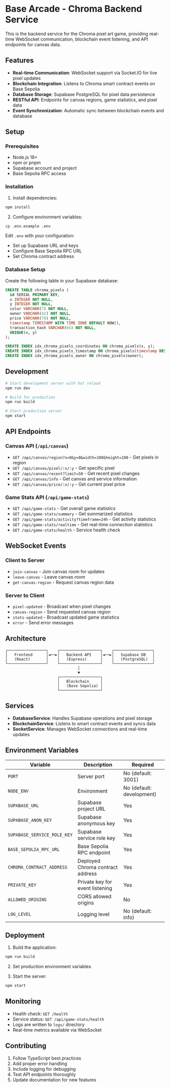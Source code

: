 # Base Arcade - Chroma Backend Service

This is the backend service for the Chroma pixel art game, providing real-time WebSocket communication, blockchain event listening, and API endpoints for canvas data.

## Features

- **Real-time Communication**: WebSocket support via Socket.IO for live pixel updates
- **Blockchain Integration**: Listens to Chroma smart contract events on Base Sepolia
- **Database Storage**: Supabase PostgreSQL for pixel data persistence
- **RESTful API**: Endpoints for canvas regions, game statistics, and pixel data
- **Event Synchronization**: Automatic sync between blockchain events and database

## Setup

### Prerequisites

- Node.js 18+ 
- npm or pnpm
- Supabase account and project
- Base Sepolia RPC access

### Installation

1. Install dependencies:
```bash
npm install
```

2. Configure environment variables:
```bash
cp .env.example .env
```

Edit `.env` with your configuration:
- Set up Supabase URL and keys
- Configure Base Sepolia RPC URL
- Set Chroma contract address

### Database Setup

Create the following table in your Supabase database:

```sql
CREATE TABLE chroma_pixels (
  id SERIAL PRIMARY KEY,
  x INTEGER NOT NULL,
  y INTEGER NOT NULL,
  color VARCHAR(7) NOT NULL,
  owner VARCHAR(42) NOT NULL,
  price VARCHAR(78) NOT NULL,
  timestamp TIMESTAMP WITH TIME ZONE DEFAULT NOW(),
  transaction_hash VARCHAR(66) NOT NULL,
  UNIQUE(x, y)
);

CREATE INDEX idx_chroma_pixels_coordinates ON chroma_pixels(x, y);
CREATE INDEX idx_chroma_pixels_timestamp ON chroma_pixels(timestamp DESC);
CREATE INDEX idx_chroma_pixels_owner ON chroma_pixels(owner);
```

## Development

```bash
# Start development server with hot reload
npm run dev

# Build for production
npm run build

# Start production server
npm start
```

## API Endpoints

### Canvas API (`/api/canvas`)

- `GET /api/canvas/region?x=0&y=0&width=100&height=100` - Get pixels in region
- `GET /api/canvas/pixel/:x/:y` - Get specific pixel
- `GET /api/canvas/recent?limit=50` - Get recent pixel changes
- `GET /api/canvas/info` - Get canvas and service information
- `GET /api/canvas/price/:x/:y` - Get current pixel price

### Game Stats API (`/api/game-stats`)

- `GET /api/game-stats` - Get overall game statistics
- `GET /api/game-stats/summary` - Get summarized statistics
- `GET /api/game-stats/activity?timeframe=24h` - Get activity statistics
- `GET /api/game-stats/realtime` - Get real-time connection statistics
- `GET /api/game-stats/health` - Service health check

## WebSocket Events

### Client to Server
- `join-canvas` - Join canvas room for updates
- `leave-canvas` - Leave canvas room
- `get-canvas-region` - Request canvas region data

### Server to Client
- `pixel-updated` - Broadcast when pixel changes
- `canvas-region` - Send requested canvas region
- `stats-updated` - Broadcast updated game statistics
- `error` - Send error messages

## Architecture

```
┌─────────────────┐    ┌──────────────────┐    ┌─────────────────┐
│   Frontend      │◄──►│   Backend API    │◄──►│   Supabase DB   │
│   (React)       │    │   (Express)      │    │   (PostgreSQL)  │
└─────────────────┘    └──────────────────┘    └─────────────────┘
                                │
                                ▼
                       ┌──────────────────┐
                       │   Blockchain     │
                       │   (Base Sepolia) │
                       └──────────────────┘
```

## Services

- **DatabaseService**: Handles Supabase operations and pixel storage
- **BlockchainService**: Listens to smart contract events and syncs data
- **SocketService**: Manages WebSocket connections and real-time updates

## Environment Variables

| Variable | Description | Required |
|----------|-------------|----------|
| `PORT` | Server port | No (default: 3001) |
| `NODE_ENV` | Environment | No (default: development) |
| `SUPABASE_URL` | Supabase project URL | Yes |
| `SUPABASE_ANON_KEY` | Supabase anonymous key | Yes |
| `SUPABASE_SERVICE_ROLE_KEY` | Supabase service role key | Yes |
| `BASE_SEPOLIA_RPC_URL` | Base Sepolia RPC endpoint | Yes |
| `CHROMA_CONTRACT_ADDRESS` | Deployed Chroma contract address | Yes |
| `PRIVATE_KEY` | Private key for event listening | Yes |
| `ALLOWED_ORIGINS` | CORS allowed origins | No |
| `LOG_LEVEL` | Logging level | No (default: info) |

## Deployment

1. Build the application:
```bash
npm run build
```

2. Set production environment variables

3. Start the server:
```bash
npm start
```

## Monitoring

- Health check: `GET /health`
- Service status: `GET /api/game-stats/health`
- Logs are written to `logs/` directory
- Real-time metrics available via WebSocket

## Contributing

1. Follow TypeScript best practices
2. Add proper error handling
3. Include logging for debugging
4. Test API endpoints thoroughly
5. Update documentation for new features